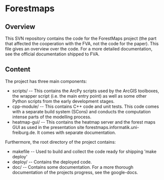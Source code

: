 # Forestmaps

## Overview 

This SVN repository contains the code for the ForestMaps project (the part that 
affected the cooperation with the FVA, not the code for the paper). This file 
gives an overview over the code. For a more detailed documentation, see the 
official documentation shipped to FVA.

## Content

The project has three main components:
 * scripts/ -- This contains the ArcPy scripts used by the ArcGIS toolboxes,
  the wrapper script (i.e. the main entry point) as well as some other Python 
  scripts from the early development stages.
 * cpp-module/ -- This contains C++ code and unit tests. This code comes with
  a separate build system (SCons) and conducts the computation intense parts
  of the modelling process.
 * heatmap-gui/ -- This contains the heatmap server and the forest maps GUI as
  used in the presentation site forestmaps.informatik.uni-freiburg.de. It comes
  with separate documentation.
  
Furthermore, the root directory of the project contains:
 * makefile -- Used to build and collect the code ready for shipping 'make
  deploy'
 * deploy/ -- Contains the deployed code.
 * doc/ -- Contains some documentation. For a more thorough documentation of
  the projects progress, see the google-docs.




